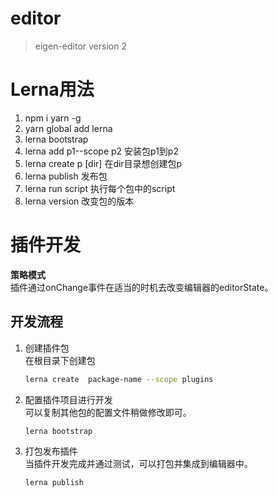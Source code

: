 # editor
> eigen-editor version 2

# Lerna用法 
1. npm i yarn -g
1. yarn global add lerna
1. lerna bootstrap
1. lerna add p1--scope  p2 安装包p1到p2
1. lerna create p [dir] 在dir目录想创建包p
1. lerna publish 发布包
1. lerna run script 执行每个包中的script
1. lerna version 改变包的版本

# 插件开发
**策略模式**  
插件通过onChange事件在适当的时机去改变编辑器的editorState。

## 开发流程
  
1. 创建插件包  
在根目录下创建包   
    ```sh
    lerna create  package-name --scope plugins
    ```
1. 配置插件项目进行开发  
可以复制其他包的配置文件稍做修改即可。
    ```sh
    lerna bootstrap
    ```

1. 打包发布插件  
当插件开发完成并通过测试，可以打包并集成到编辑器中。
    ```sh
    lerna publish

    ```


